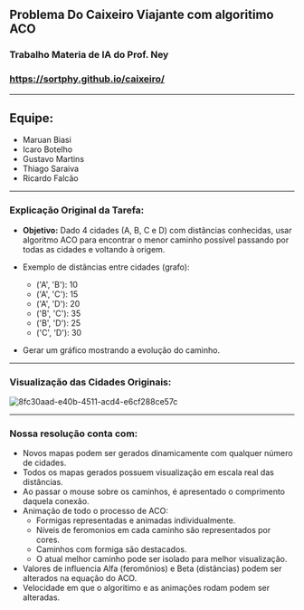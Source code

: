 ## Problema Do Caixeiro Viajante com algoritimo ACO
### Trabalho Materia de IA do Prof. Ney
### https://sortphy.github.io/caixeiro/

---------

## Equipe:
- Maruan Biasi
- Icaro Botelho
- Gustavo Martins
- Thiago Saraiva
- Ricardo Falcão

---------

### Explicação Original da Tarefa:
- **Objetivo:** Dado 4 cidades (A, B, C e D) com distâncias conhecidas, usar algoritmo ACO para encontrar o menor caminho possível passando por todas as cidades e voltando à origem.

- Exemplo de distâncias entre cidades (grafo):
    - ('A', 'B'): 10
    - ('A', 'C'): 15
    - ('A', 'D'): 20
    - ('B', 'C'): 35
    - ('B', 'D'): 25
    - ('C', 'D'): 30

- Gerar um gráfico mostrando a evolução do caminho.

---------
### Visualização das Cidades Originais:

![8fc30aad-e40b-4511-acd4-e6cf288ce57c](https://github.com/user-attachments/assets/055523ee-8600-493f-898c-fd5dcc6abe68)


---------
### Nossa resolução conta com:
- Novos mapas podem ser gerados dinamicamente com qualquer número de cidades.
- Todos os mapas gerados possuem visualização em escala real das distâncias.
- Ao passar o mouse sobre os caminhos, é apresentado o comprimento daquela conexão.
- Animação de todo o processo de ACO:
    - Formigas representadas e animadas individualmente.
    - Níveis de feromonios em cada caminho são representados por cores.
    - Caminhos com formiga são destacados.
    - O atual melhor caminho pode ser isolado para melhor visualização.
- Valores de influencia Alfa (feromônios) e Beta (distâncias) podem ser alterados na equação do ACO.
- Velocidade em que o algoritimo e as animações rodam podem ser alteradas.

